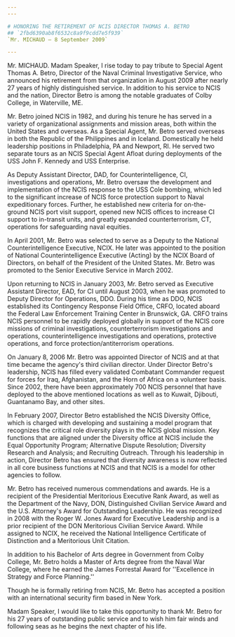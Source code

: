 ```yaml
---
---

# HONORING THE RETIREMENT OF NCIS DIRECTOR THOMAS A. BETRO
## `2fbd6390ab8f6532c8a9f9cdd7e5f939`
`Mr. MICHAUD — 8 September 2009`

---
```



Mr. MICHAUD. Madam Speaker, I rise today to pay tribute to Special 
Agent Thomas A. Betro, Director of the Naval Criminal Investigative 
Service, who announced his retirement from that organization in August 
2009 after nearly 27 years of highly distinguished service. In addition 
to his service to NCIS and the nation, Director Betro is among the 
notable graduates of Colby College, in Waterville, ME.

Mr. Betro joined NCIS in 1982, and during his tenure he has served in 
a variety of organizational assignments and mission areas, both within 
the United States and overseas. As a Special Agent, Mr. Betro served 
overseas in both the Republic of the Philippines and in Iceland. 
Domestically he held leadership positions in Philadelphia, PA and 
Newport, RI. He served two separate tours as an NCIS Special Agent 
Afloat during deployments of the USS John F. Kennedy and USS 
Enterprise.

As Deputy Assistant Director, DAD, for Counterintelligence, CI, 
investigations and operations, Mr. Betro oversaw the development and 
implementation of the NCIS response to the USS Cole bombing, which led 
to the significant increase of NCIS force protection support to Naval 
expeditionary forces. Further, he established new criteria for on-the-
ground NCIS port visit support, opened new NCIS offices to increase CI 
support to in-transit units, and greatly expanded counterterrorism, CT, 
operations for safeguarding naval equities.

In April 2001, Mr. Betro was selected to serve as a Deputy to the 
National Counterintelligence Executive, NCIX. He later was appointed to 
the position of National Counterintelligence Executive (Acting) by the 
NCIX Board of Directors, on behalf of the President of the United 
States. Mr. Betro was promoted to the Senior Executive Service in March 
2002.

Upon returning to NCIS in January 2003, Mr. Betro served as Executive 
Assistant Director, EAD, for CI until August 2003, when he was promoted 
to Deputy Director for Operations, DDO. During his time as DDO, NCIS 
established its Contingency Response Field Office, CRFO, located aboard 
the Federal Law Enforcement Training Center in Brunswick, GA. CRFO 
trains NCIS personnel to be rapidly deployed globally in support of the 
NCIS core missions of criminal investigations, counterterrorism 
investigations and operations, counterintelligence investigations and 
operations, protective operations, and force protection/antiterrorism 
operations.

On January 8, 2006 Mr. Betro was appointed Director of NCIS and at 
that time became the agency's third civilian director. Under Director 
Betro's leadership, NCIS has filled every validated Combatant Commander 
request for forces for Iraq, Afghanistan, and the Horn of Africa on a 
volunteer basis. Since 2002, there have been approximately 700 NCIS 
personnel that have deployed to the above mentioned locations as well 
as to Kuwait, Djibouti, Guantanamo Bay, and other sites.

In February 2007, Director Betro established the NCIS Diversity 
Office, which is charged with developing and sustaining a model program 
that recognizes the critical role diversity plays in the NCIS global 
mission. Key functions that are aligned under the Diversity office at 
NCIS include the Equal Opportunity Program; Alternative Dispute 
Resolution; Diversity Research and Analysis; and Recruiting Outreach. 
Through his leadership in action, Director Betro has ensured that 
diversity awareness is now reflected in all core business functions at 
NCIS and that NCIS is a model for other agencies to follow.

Mr. Betro has received numerous commendations and awards. He is a 
recipient of the Presidential Meritorious Executive Rank Award, as well 
as the Department of the Navy, DON, Distinguished Civilian Service 
Award and the U.S. Attorney's Award for Outstanding Leadership. He was 
recognized in 2008 with the Roger W. Jones Award for Executive 
Leadership and is a prior recipient of the DON Meritorious Civilian 
Service Award. While assigned to NCIX, he received the National 
Intelligence Certificate of Distinction and a Meritorious Unit 
Citation.

In addition to his Bachelor of Arts degree in Government from Colby 
College, Mr. Betro holds a Master of Arts degree from the Naval War 
College, where he earned the James Forrestal Award for ''Excellence in 
Strategy and Force Planning.''

Though he is formally retiring from NCIS, Mr. Betro has accepted a 
position with an international security firm based in New York.

Madam Speaker, I would like to take this opportunity to thank Mr. 
Betro for his 27 years of outstanding public service and to wish him 
fair winds and following seas as he begins the next chapter of his 
life.
